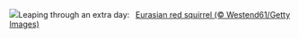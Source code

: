![](https://www.bing.com/th?id=OHR.LeapingSquirrel_EN-GB4552548404_UHD.jpg&w=1000)Leaping through an extra day:&nbsp;&ensp;[Eurasian red squirrel (© Westend61/Getty Images)](https://www.bing.com/th?id=OHR.LeapingSquirrel_EN-GB4552548404_UHD.jpg)
<br><br/>
